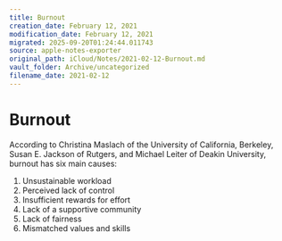 ```yaml
---
title: Burnout
creation_date: February 12, 2021
modification_date: February 12, 2021
migrated: 2025-09-20T01:24:44.011743
source: apple-notes-exporter
original_path: iCloud/Notes/2021-02-12-Burnout.md
vault_folder: Archive/uncategorized
filename_date: 2021-02-12
---
```



# Burnout

According to Christina Maslach of the University of California, Berkeley, Susan E. Jackson of Rutgers, and Michael Leiter of Deakin University, burnout has six main causes:
1. Unsustainable workload
2. Perceived lack of control
3. Insufficient rewards for effort
4. Lack of a supportive community
5. Lack of fairness
6. Mismatched values and skills

